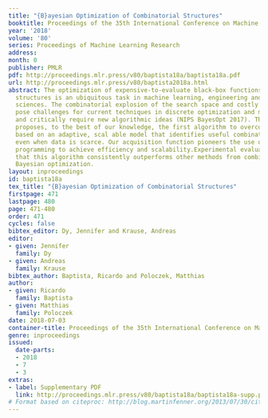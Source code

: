 ```yaml
---
title: "{B}ayesian Optimization of Combinatorial Structures"
booktitle: Proceedings of the 35th International Conference on Machine Learning
year: '2018'
volume: '80'
series: Proceedings of Machine Learning Research
address: 
month: 0
publisher: PMLR
pdf: http://proceedings.mlr.press/v80/baptista18a/baptista18a.pdf
url: http://proceedings.mlr.press/v80/baptista2018a.html
abstract: The optimization of expensive-to-evaluate black-box functions over combinatorial
  structures is an ubiquitous task in machine learning, engineering and the natural
  sciences. The combinatorial explosion of the search space and costly evalu-ations
  pose challenges for current techniques in discrete optimization and machine learning,
  and critically require new algorithmic ideas (NIPS BayesOpt 2017). This article
  proposes, to the best of our knowledge, the first algorithm to overcome these challenges,
  based on an adaptive, scal able model that identifies useful combinatorial structure
  even when data is scarce. Our acquisition function pioneers the use of semidefinite
  programming to achieve efficiency and scalability.Experimental evaluations demonstrate
  that this algorithm consistently outperforms other methods from combinatorial and
  Bayesian optimization.
layout: inproceedings
id: baptista18a
tex_title: "{B}ayesian Optimization of Combinatorial Structures"
firstpage: 471
lastpage: 480
page: 471-480
order: 471
cycles: false
bibtex_editor: Dy, Jennifer and Krause, Andreas
editor:
- given: Jennifer
  family: Dy
- given: Andreas
  family: Krause
bibtex_author: Baptista, Ricardo and Poloczek, Matthias
author:
- given: Ricardo
  family: Baptista
- given: Matthias
  family: Poloczek
date: 2018-07-03
container-title: Proceedings of the 35th International Conference on Machine Learning
genre: inproceedings
issued:
  date-parts:
  - 2018
  - 7
  - 3
extras:
- label: Supplementary PDF
  link: http://proceedings.mlr.press/v80/baptista18a/baptista18a-supp.pdf
# Format based on citeproc: http://blog.martinfenner.org/2013/07/30/citeproc-yaml-for-bibliographies/
---
```

